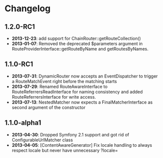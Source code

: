 Changelog
=========

1.2.0-RC1
---------

* **2013-12-23**: add support for ChainRouter::getRouteCollection()
* **2013-01-07**: Removed the deprecated $parameters argument in
  RouteProviderInterface::getRouteByName and getRoutesByNames.

1.1.0-RC1
---------

* **2013-07-31**: DynamicRouter now accepts an EventDispatcher to trigger a
  RouteMatchEvent right before the matching starts
* **2013-07-29**: Renamed RouteAwareInterface to RouteReferrersReadInterface
  for naming consistency and added RouteReferrersInterface for write access.
* **2013-07-13**: NestedMatcher now expects a FinalMatcherInterface as second
  argument of the constructor

1.1.0-alpha1
------------

* **2013-04-30**: Dropped Symfony 2.1 support and got rid of
  ConfigurableUrlMatcher class
* **2013-04-05**: [ContentAwareGenerator] Fix locale handling to always respect
  locale but never have unnecessary ?locale=
